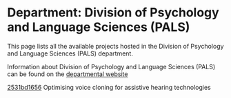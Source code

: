 # Department: **Division of Psychology and Language Sciences (PALS)**

This page lists all the available projects hosted in the Division of Psychology and Language Sciences (PALS) department.

Information about Division of Psychology and Language Sciences (PALS) can be found on the [departmental website](https://www.ucl.ac.uk/pals)

[2531bd1656](../projects/2531bd1656.md) Optimising voice cloning for assistive hearing technologies

